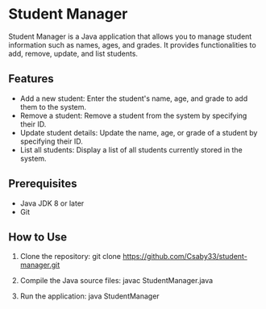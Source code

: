# Student Manager

Student Manager is a Java application that allows you to manage student information such as names, ages, and grades. It provides functionalities to add, remove, update, and list students.

## Features

- Add a new student: Enter the student's name, age, and grade to add them to the system.
- Remove a student: Remove a student from the system by specifying their ID.
- Update student details: Update the name, age, or grade of a student by specifying their ID.
- List all students: Display a list of all students currently stored in the system.

## Prerequisites

- Java JDK 8 or later
- Git

## How to Use

1. Clone the repository:
git clone https://github.com/Csaby33/student-manager.git

2. Compile the Java source files:
javac StudentManager.java

3. Run the application:
java StudentManager


